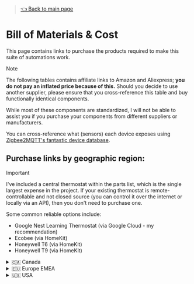 > [👈 Back to main page](../README.md)

# Bill of Materials & Cost

This page contains links to purchase the products required to make this suite of automations work.

> [!NOTE]
> The following tables contains affiliate links to Amazon and Aliexpress; **you do not pay an inflated price because of this.** Should you decide to use another supplier, please ensure that you cross-reference this table and buy functionally identical components. 
>
> While most of these components are standardized, I will not be able to assist you if you purchase your components from different suppliers or manufacturers.
>
> You can cross-reference what (sensors) each device exposes using [Zigbee2MQTT's fantastic device database](https://www.zigbee2mqtt.io/supported-devices/).

## Purchase links by geographic region:

> [!IMPORTANT]
> I've included a central thermostat within the parts list, which is the single largest expense in the project. If your existing thermostat is remote-controllable and not closed source (you can control it over the internet or locally via an API), then you don't need to purchase one.
> 
> Some common reliable options include:
> - Google Nest Learning Thermostat (via Google Cloud - my recommendation)
> - Ecobee (via HomeKit)
> - Honeywell T6 (via HomeKit)
> - Honeywell T9 (via HomeKit)

<!-- Canada -->
<details>
  <summary>🇨🇦 Canada</summary>

  > Stock in Canada appears to be a bit all over the place. If stock proves to be unobtanium from Amazon, consider looking on Aliexpress.

### Amazon Canada
|     |  Quantity per Order | Link / Part Name                                  |  Comments                                                             |  Approximate Cost |
| :-: | :-----------------: | :-----------------------------------------------: | :-------------------------------------------------------------------: |:-----:|
| 🔲  | 1                   | ["Smilewolf" Sonoff Zigbee Coordinator](https://amzn.to/3TV7CG2) |  Purchase this only if you do not have an existing Zigbee network  | $26.00 per unit |
| 🔲  | 1 per radiator      | ["Smilewolf" Sonoff Zigbee TRV](https://amzn.to/3YdUzSE)      | <div> <p>Purchase as many as you need, but keep in mind that you need a few non-automated radiators on the system for safety</p>   <p>**Stock appears to be fleeting in Canada, so you may have to source from a different supplier. So long as it's a Zigbee compatible TRV that exposes similar sensors, then you should be OK.**</p> Cross reference your choosen TRV's "exposes" sensors against [Sonoff's TRVZB here](https://www.zigbee2mqtt.io/devices/TRVZB.html)</div>         | $37.00 per unit |
| 🔲  | 1 per room with a TRV | [NGNSKY Zigbee Temperature & Humidity Sensor](https://amzn.to/4f8Kf3Z)  | Every room with a TRV must have one dedicated temperature/humidity sensor  | $13.00 per unit |
| 🔲  | 1                   | [Google Learning Thermostat](https://amzn.to/3TZjPJB)  | Double check your installation requirements prior to purchase!  | $282.00 per unit |

</details>

<!-- EMEA -->
<details>
  <summary>🇪🇺 Europe EMEA</summary> 

### Amazon Europe
|     |  Quantity per Order | Link / Part Name                                  |  Comments                                                             |  Approximate Cost |
| :-: | :-----------------: | :-----------------------------------------------: | :-------------------------------------------------------------------: |:-----:|
| 🔲  | 1                   | [Sonoff Zigbee Coordinator](https://amzn.to/3zIw4n2) |  Purchase this only if you do not have an existing Zigbee network  | €26.00 per unit |
| 🔲  | 1 per radiator      | [Sonoff Zigbee TRV](https://amzn.to/3TUH2wA)      |  Purchase as many as you need, but keep in mind that you need a few non-automated radiators on the system for safety          | €37.00 per unit |
| 🔲  | 1 per room with a TRV | [Aqara Zigbee Temperature & Humidity Sensor](https://amzn.to/4fTVJZP)  | Every room with a TRV must have one dedicated temperature/humidity sensor  | €13.00 per unit |
| 🔲  | 1                   | [Google Learning Thermostat](https://amzn.to/4eQoUfu)  | Double check your installation requirements prior to purchase!  | €220.00 per unit |

</details>

<!-- USA -->
<details>
  <summary>🇺🇸 USA</summary> 

  > Stock in the USA appears to be a bit all over the place. If stock proves to be unobtanium from Amazon, consider looking on Aliexpress.

### Amazon USA
|     |  Quantity per Order | Link / Part Name                                  |  Comments                                                             |  Approximate Cost |
| :-: | :-----------------: | :-----------------------------------------------: | :-------------------------------------------------------------------: |:-----:|
| 🔲  | 1                   | [Sonoff Zigbee Coordinator](https://amzn.to/47SHOjj) |  Purchase this only if you do not have an existing Zigbee network  | $26.00 per unit |
| 🔲  | 1 per radiator      | [Sonoff Zigbee TRV](https://amzn.to/3TPSaur)      |  <div> <p>Purchase as many as you need, but keep in mind that you need a few non-automated radiators on the system for safety</p>   <p>**Stock appears to be fleeting in the USA, so you may have to source from a different supplier. So long as it's a Zigbee compatible TRV that exposes similar sensors, then you should be OK.**</p> Cross reference your choosen TRV's "exposes" sensors against [Sonoff's TRVZB here](https://www.zigbee2mqtt.io/devices/TRVZB.html)</div>        | $37.00 per unit |
| 🔲  | 1 per room with a TRV | [Third Reality Temperature & Humidity Sensor](https://amzn.to/4dOO2Ct)  | Every room with a TRV must have one dedicated temperature/humidity sensor  | $13.00 per unit |
| 🔲  | 1                   | [Google Learning Thermostat](https://amzn.to/4dBd1c9)  | Double check your installation requirements prior to purchase!  | $182.00 per unit |

</details>

